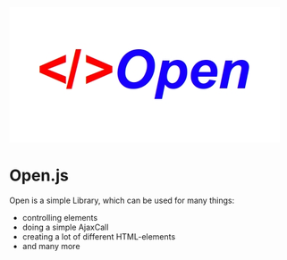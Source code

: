 <div style="align: center;">
  <img style="width: 1280; height: 640;" src="https://github.com/mattes2008/Open/blob/master/storage/template.jpg">
</div>

# Open.js

Open is a simple Library, which can be used for many things:

- controlling elements
- doing a simple AjaxCall
- creating a lot of different HTML-elements
- and many more
